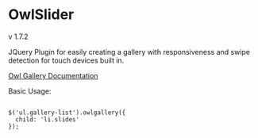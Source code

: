 OwlSlider
============
v 1.7.2

JQuery Plugin for easily creating a gallery with responsiveness and swipe detection for touch devices built in.

<a href='http://crivas.net/git/owlgallery/'>Owl Gallery Documentation</a> 

Basic Usage:

<code>
$('ul.gallery-list').owlgallery({
  child: 'li.slides'
});
</code>


